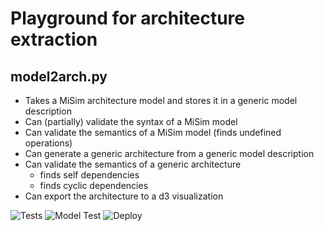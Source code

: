 # Playground for architecture extraction

## model2arch.py
- Takes a MiSim architecture model and stores it in a generic model description
- Can (partially) validate the syntax of a MiSim model  
- Can validate the semantics of a MiSim model (finds undefined operations) 
- Can generate a generic architecture from a generic model description 
- Can validate the semantics of a generic architecture 
    - finds self dependencies 
    - finds cyclic dependencies 
- Can export the architecture to a d3 visualization

![Tests](https://github.com/Cambio-Project/architecture-playground/workflows/Tests/badge.svg)
![Model Test](https://github.com/Cambio-Project/architecture-playground/workflows/Model%20Tests/badge.svg)
![Deploy](https://github.com/Cambio-Project/architecture-playground/workflows/Deploy/badge.svg)

